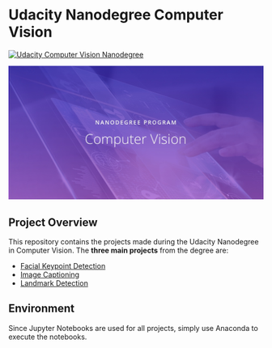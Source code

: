 # Udacity Nanodegree  Computer Vision

[![Udacity Computer Vision Nanodegree](http://tugan0329.bitbucket.io/imgs/github/cvnd.svg)](https://www.udacity.com/course/computer-vision-nanodegree--nd891)

<p>
  <img src="./Images/nd891_open_graph.jpg" alt="Nanodegree Banner" />
</p>


## Project Overview
This repository contains the projects made during the Udacity Nanodegree in Computer Vision.
The __three main projects__ from the degree are:
- [Facial Keypoint Detection](./Capstone_Project_ONE)  
- [Image Captioning](./Capstone_Project_TWO)  
- [Landmark Detection](./Capstone_Project_THREE)  


## Environment 

Since Jupyter Notebooks are used for all projects, simply use Anaconda to execute the notebooks.